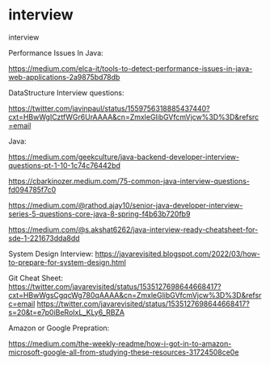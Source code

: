 # interview
interview

Performance Issues In Java:

https://medium.com/elca-it/tools-to-detect-performance-issues-in-java-web-applications-2a9875bd78db


DataStructure Interview questions:

https://twitter.com/javinpaul/status/1559756318885437440?cxt=HBwWgICztfWGr6UrAAAA&cn=ZmxleGlibGVfcmVjcw%3D%3D&refsrc=email

Java:

https://medium.com/geekculture/java-backend-developer-interview-questions-pt-1-10-1c74c76442bd

https://cbarkinozer.medium.com/75-common-java-interview-questions-fd094785f7c0

https://medium.com/@rathod.ajay10/senior-java-developer-interview-series-5-questions-core-java-8-spring-f4b63b720fb9

https://medium.com/@s.akshat6262/java-interview-ready-cheatsheet-for-sde-1-221673dda8dd

System Design Interview:
https://javarevisited.blogspot.com/2022/03/how-to-prepare-for-system-design.html


Git Cheat Sheet:
https://twitter.com/javarevisited/status/1535127698644668417?cxt=HBwWgsCgqcWg780qAAAA&cn=ZmxleGlibGVfcmVjcw%3D%3D&refsrc=email
https://twitter.com/javarevisited/status/1535127698644668417?s=20&t=e7p0iBeRoIxL_KLy6_RBZA


Amazon or Google Prepration:

https://medium.com/the-weekly-readme/how-i-got-in-to-amazon-microsoft-google-all-from-studying-these-resources-31724508ce0e


